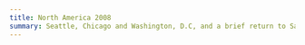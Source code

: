 ```yaml
---
title: North America 2008
summary: Seattle, Chicago and Washington, D.C, and a brief return to San Francisco.
---
```

